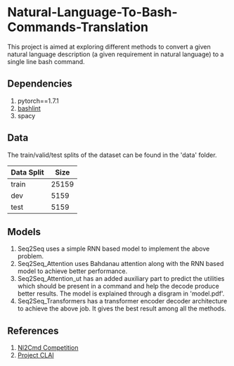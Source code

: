 # Natural-Language-To-Bash-Commands-Translation


This project is aimed at exploring different methods to convert a given natural language description (a given requirement in natural language) to a single line bash command. 


## Dependencies
1. pytorch==1.7.1
2. [bashlint](https://github.com/IBM/clai/tree/nlc2cmd/utils/bashlint)
3. spacy

## Data
The train/valid/test splits of the dataset can be found in the 'data' folder. <br />


|Data Split |Size|
|----|-----|
|train|25159|
|dev|5159|
|test|5159|

## Models

1. Seq2Seq uses a simple RNN based model to implement the above problem.
2. Seq2Seq_Attention uses Bahdanau attention along with the RNN based model to achieve better performance.
3. Seq2Seq_Attention_ut has an added auxiliary part to predict the utilities which should be present in a command and help the decode produce better results. The model is explained through a disgram in 'model.pdf'.
4. Seq2Seq_Transformers has a transformer encoder decoder architecture to achieve the above job. It gives the best result among all the methods.

## References

1. [Nl2Cmd Competition](http://nlc2cmd.us-east.mybluemix.net/#/participate)
2. [Project CLAI](https://arxiv.org/pdf/2002.00762.pdf)
